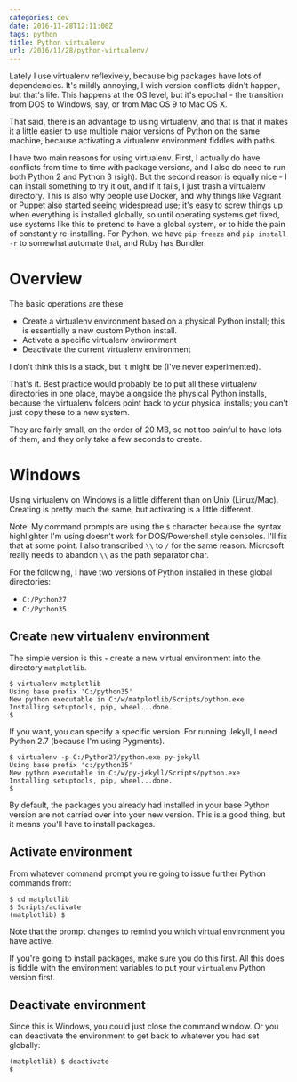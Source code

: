 ```yaml
---
categories: dev
date: 2016-11-28T12:11:00Z
tags: python
title: Python virtualenv
url: /2016/11/28/python-virtualenv/
---
```


Lately I use virtualenv reflexively, because big packages have lots of dependencies. It's
mildly annoying, I wish version conflicts didn't happen, but that's life. This happens 
at the OS level, but it's epochal - the transition from DOS to Windows, say, or from
Mac OS 9 to Mac OS X.

That said, there is an advantage to using virtualenv, and that is that it makes it
a little easier to use multiple major versions of Python on the same machine, because
activating a virtualenv environment fiddles with paths.

I have two main reasons for using virtualenv. First, I actually do have conflicts from
time to time with package versions, and I also do need to run both Python 2 and Python 3
(sigh). But the second reason is equally nice - I can install something to try it out, and
if it fails, I just trash a virtualenv directory. This is also why people use Docker, and
why things like Vagrant or Puppet also started seeing widespread use; it's easy to screw
things up when everything is installed globally, so until operating systems get fixed, use
systems like this to pretend to have a global system, or to hide the pain of constantly
re-installing. For Python, we have `pip freeze` and `pip install -r` to somewhat automate
that, and Ruby has Bundler.

# Overview

The basic operations are these

- Create a virtualenv environment based on a physical Python install; this is essentially a
new custom Python install.
- Activate a specific virtualenv environment
- Deactivate the current virtualenv environment

I don't think this is a stack, but it might be (I've never experimented).

That's it. Best practice would probably be to put all these virtualenv directories
in one place, maybe alongside the physical Python installs, because the virtualenv
folders point back to your physical installs; you can't just copy these to a new system.

They are fairly small, on the order of 20 MB, so not too painful to have lots of them, and
they only take a few seconds to create.

# Windows

Using virtualenv on Windows is a little different than on Unix (Linux/Mac). Creating is
pretty much the same, but activating is a little different.

Note: My command prompts are using the `$` character because the syntax highlighter I'm
using doesn't work for DOS/Powershell style consoles. I'll fix that at some point. I also
transcribed `\\` to `/` for the same reason. Microsoft really needs to abandon `\\` as 
the path separator char.

For the following, I have two versions of Python installed in these global directories:

* `C:/Python27`
* `C:/Python35`

## Create new virtualenv environment

The simple version is this - create a new virtual environment into the directory `matplotlib`.

```
$ virtualenv matplotlib
Using base prefix 'C:/python35'
New python executable in C:/w/matplotlib/Scripts/python.exe
Installing setuptools, pip, wheel...done.
$
```

If you want, you can specify a specific version. For running Jekyll, I need Python 2.7
(because I'm using Pygments).

```
$ virtualenv -p C:/Python27/python.exe py-jekyll
Using base prefix 'c:/python35'
New python executable in C:/w/py-jekyll/Scripts/python.exe
Installing setuptools, pip, wheel...done.
$
```

By default, the packages you already had installed in your base Python version are not carried
over into your new version. This is a good thing, but it means you'll have to install packages.

## Activate environment

From whatever command prompt you're going to issue further Python commands from:

```
$ cd matplotlib
$ Scripts/activate
(matplotlib) $
```

Note that the prompt changes to remind you which virtual environment you have active.

If you're going to install packages, make sure you do this first. All this does is fiddle with
the environment variables to put your `virtualenv` Python version first.

## Deactivate environment

Since this is Windows, you could just close the command window. Or you can deactivate the
environment to get back to whatever you had set globally:

```
(matplotlib) $ deactivate
$
```
